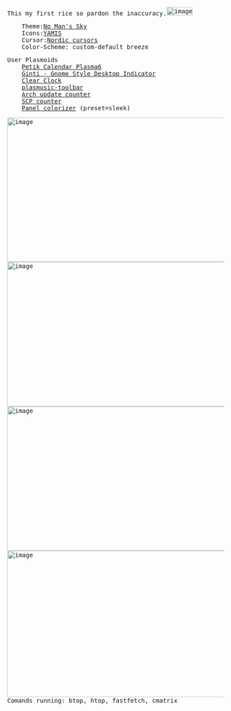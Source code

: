 <pre>This my first rice so pardon the inaccuracy.<img width="60" height="20" alt="image" src="https://github.com/user-attachments/assets/2c61ce52-728b-404b-a478-3197056ea9b9" />
</pre>
<pre>
    Theme:<a href="https://store.kde.org/s/KDE%20Store/p/1398157">No Man's Sky</a>
    Icons:<a href="https://store.kde.org/p/2303161">YAMIS</a>
    Cursor:<a href="https://store.kde.org/p/1662218">Nordic cursors</a>
    Color-Scheme: custom-default breeze 
</pre>
<pre>
User Plasmoids
    <a href="https://store.kde.org/p/2136321">Petik Calendar Plasma6</a>
    <a href="https://store.kde.org/p/2146553">Ginti - Gnome Style Desktop Indicator</a>
    <a href="https://store.kde.org/p/2147871">Clear Clock</a>
    <a href="https://store.kde.org/p/2128143">plasmusic-toolbar</a>
    <a href="https://store.kde.org/p/2134470">Arch update counter</a>
    <a href="https://store.kde.org/p/2137217">SCP counter</a>
    <a href="https://store.kde.org/p/2130967">Panel colorizer</a> (preset=sleek)
</pre>

<pre>
<img width="606" height="335" alt="image" src="https://github.com/user-attachments/assets/63605d5d-252b-476a-8907-c46a8bd659e0" />
<img width="607" height="336" alt="image" src="https://github.com/user-attachments/assets/21132e1b-cfea-4035-a6c7-2c2f4997da18" />
<img width="601" height="335" alt="image" src="https://github.com/user-attachments/assets/256dc78e-ce84-432b-ab3c-52560777746e" />
<img width="599" height="340" alt="image" src="https://github.com/user-attachments/assets/4c2434c1-ca46-4007-8414-7a9444feba0d" />
Comands running: btop, htop, fastfetch, cmatrix
</pre>
